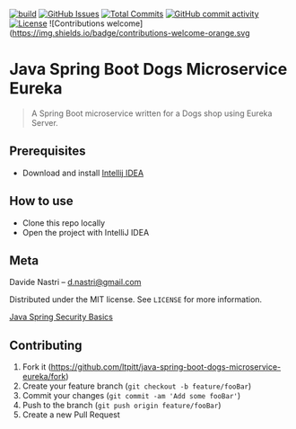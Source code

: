 [![build](https://github.com/ltpitt/java-spring-boot-dogs-microservice-eureka/workflows/build/badge.svg)](https://github.com/ltpitt/java-spring-boot-dogs-microservice-eureka/actions)
[![GitHub Issues](https://img.shields.io/github/issues-raw/ltpitt/java-spring-boot-dogs-microservice-eureka)](https://github.com/ltpitt/java-spring-boot-dogs-microservice-eureka/issues)
[![Total Commits](https://img.shields.io/github/last-commit/ltpitt/java-spring-boot-dogs-microservice-eureka)](https://github.com/ltpitt/java-spring-boot-dogs-microservice-eureka/commits)
[![GitHub commit activity](https://img.shields.io/github/commit-activity/4w/ltpitt/java-spring-boot-dogs-microservice-eureka?foo=bar)](https://github.com/ltpitt/java-spring-boot-dogs-microservice-eureka/commits)
[![License](https://img.shields.io/badge/license-MIT-blue.svg)](https://github.com/ltpitt/java-spring-boot-dogs-microservice-eureka/blob/master/LICENSE)
![Contributions welcome](https://img.shields.io/badge/contributions-welcome-orange.svg

# Java Spring Boot Dogs Microservice Eureka
> A Spring Boot microservice written for a Dogs shop using Eureka Server.

## Prerequisites

- Download and install [Intellij IDEA](https://www.jetbrains.com/idea/download)

## How to use

- Clone this repo locally
- Open the project with IntelliJ IDEA

## Meta

Davide Nastri – d.nastri@gmail.com

Distributed under the MIT license. See ``LICENSE`` for more information.

[Java Spring Security Basics](https://github.com/ltpitt/java-spring-boot-dogs-microservice-eureka)

## Contributing

1. Fork it (<https://github.com/ltpitt/java-spring-boot-dogs-microservice-eureka/fork>)
2. Create your feature branch (`git checkout -b feature/fooBar`)
3. Commit your changes (`git commit -am 'Add some fooBar'`)
4. Push to the branch (`git push origin feature/fooBar`)
5. Create a new Pull Request
